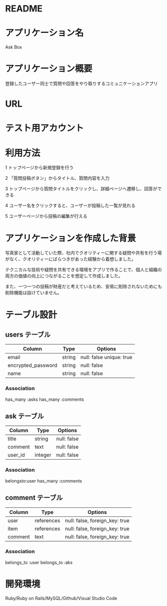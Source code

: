 # README

# アプリケーション名

Ask Box

# アプリケーション概要

登録したユーザー同士で質問や回答をやり取りするコミュニケーションアプリ

# URL

# テスト用アカウント

# 利用方法

1 トップページから新規登録を行う

2 「質問投稿ボタン」からタイトル、質問内容を入力

3 トップページから質問タイトルをクリックし、詳細ページへ遷移し、回答ができる

4 ユーザー名をクリックすると、ユーザーが投稿した一覧が見れる

5 ユーザーページから投稿の編集が行える

# アプリケーションを作成した背景

写真家として活動していた際、社内でクオリティーに関する疑問や共有を行う場がなく、クオリティーにばらつきがあった経験から着想しました。

テクニカルな技術や疑問を共有できる環境をアプリで作ることで、個人と組織の両方の価値の向上につながることを想定して作成しました。

また、一つ一つの投稿が財産だと考えているため、安易に削除されないためにも削除機能は設けていません。

# テーブル設計

## users テーブル

| Column             | Type   | Options                  |
| ------------------ | ------ | ------------------------ |
| email              | string | null: false unique: true |
| encrypted_password | string | null: false              |
| name               | string | null: false              |

### Association

has_many :asks
has_many :comments

## ask テーブル

| Column  | Type    | Options     |
| ------- | ------- | ----------- |
| title   | string  | null: false |
| comment | text    | null: false |
| user_id | integer | null: false |

### Association

belongs*to*:user
has_many :comments

## comment テーブル

| Column  | Type       | Options                        |
| ------- | ---------- | ------------------------------ |
| user    | references | null: false, foreign_key: true |
| item    | references | null: false, foreign_key: true |
| comment | text       | null: false, foreign_key: true |

### Association

belongs_to :user
belongs_to :aks

# 開発環境

Ruby/Ruby on Rails/MySQL/Github/Visual Studio Code
